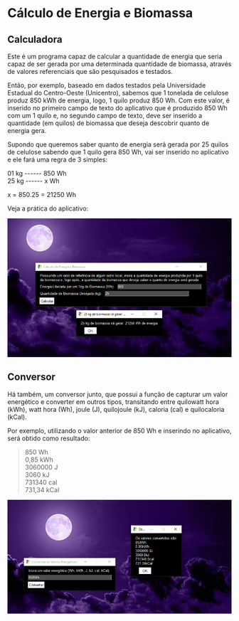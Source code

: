 # Cálculo de Energia e Biomassa 

## Calculadora 
Este é um programa capaz de calcular a quantidade de energia que seria capaz de ser gerada por uma determinada quantidade de biomassa, através de valores referenciais que são pesquisados e testados.

Então, por exemplo, baseado em dados testados pela Universidade Estadual do Centro-Oeste (Unicentro), sabemos que 1 tonelada de celulose produz 850 kWh de energia, logo, 1 quilo produz 850 Wh. Com este valor, é inserido no primeiro campo de texto do aplicativo que é produzido 850 Wh com um 1 quilo e, no segundo campo de texto, deve ser inserido a quantidade (em quilos) de biomassa que deseja descobrir quanto de energia gera. 

Supondo que queremos saber quanto de energia será gerada por 25 quilos de celulose sabendo que 1 quilo gera 850 Wh, vai ser inserido no aplicativo e ele fará uma regra de 3 simples:

01 kg ------ 850 Wh<br>
25 kg ------ x Wh 

x = 850.25 = 21250 Wh 

Veja a prática do aplicativo:

<img src="demonstração-1.png" alt="Demonstração do Aplicativo">

## Conversor 
Há também, um conversor junto, que possui a função de capturar um valor energético e converter em outros tipos, transitando entre quilowatt hora (kWh), watt hora (Wh), joule (J), quilojoule (kJ), caloria (cal) e quilocaloria (kCal).

Por exemplo, utilizando o valor anterior de 850 Wh e inserindo no aplicativo, será obtido como resultado:

> 850 Wh<br>
> 0,85 kWh<br>
> 3060000 J<br>
> 3060 kJ<br>
> 731340 cal<br>
> 731,34 kCal<br>

<img src="demonstração-2.png" alt="Demonstração do Conversor">